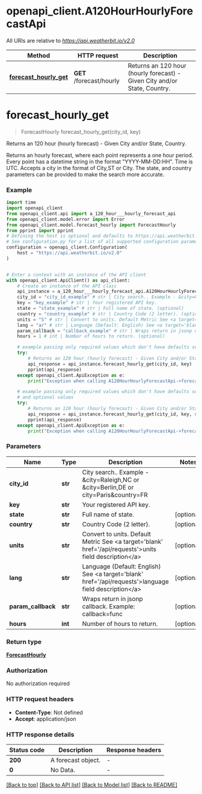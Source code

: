 # openapi_client.A120HourHourlyForecastApi

All URIs are relative to *https://api.weatherbit.io/v2.0*

Method | HTTP request | Description
------------- | ------------- | -------------
[**forecast_hourly_get**](A120HourHourlyForecastApi.md#forecast_hourly_get) | **GET** /forecast/hourly | Returns an 120 hour (hourly forecast) - Given City and/or State, Country.


# **forecast_hourly_get**
> ForecastHourly forecast_hourly_get(city_id, key)

Returns an 120 hour (hourly forecast) - Given City and/or State, Country.

 Returns an hourly forecast, where each point represents a one hour   period. Every point has a datetime string in the format \"YYYY-MM-DD:HH\". Time is UTC. Accepts a city in the format of City,ST or City. The state, and country parameters can be provided to make the search more accurate. 

### Example

```python
import time
import openapi_client
from openapi_client.api import a_120_hour___hourly_forecast_api
from openapi_client.model.error import Error
from openapi_client.model.forecast_hourly import ForecastHourly
from pprint import pprint
# Defining the host is optional and defaults to https://api.weatherbit.io/v2.0
# See configuration.py for a list of all supported configuration parameters.
configuration = openapi_client.Configuration(
    host = "https://api.weatherbit.io/v2.0"
)


# Enter a context with an instance of the API client
with openapi_client.ApiClient() as api_client:
    # Create an instance of the API class
    api_instance = a_120_hour___hourly_forecast_api.A120HourHourlyForecastApi(api_client)
    city_id = "city_id_example" # str | City search.. Example - &city=Raleigh,NC or &city=Berlin,DE or city=Paris&country=FR
    key = "key_example" # str | Your registered API key.
    state = "state_example" # str | Full name of state. (optional)
    country = "country_example" # str | Country Code (2 letter). (optional)
    units = "S" # str | Convert to units. Default Metric See <a target='blank' href='/api/requests'>units field description</a> (optional)
    lang = "ar" # str | Language (Default: English) See <a target='blank' href='/api/requests'>language field description</a> (optional)
    param_callback = "callback_example" # str | Wraps return in jsonp callback. Example: callback=func (optional)
    hours = 1 # int | Number of hours to return. (optional)

    # example passing only required values which don't have defaults set
    try:
        # Returns an 120 hour (hourly forecast) - Given City and/or State, Country.
        api_response = api_instance.forecast_hourly_get(city_id, key)
        pprint(api_response)
    except openapi_client.ApiException as e:
        print("Exception when calling A120HourHourlyForecastApi->forecast_hourly_get: %s\n" % e)

    # example passing only required values which don't have defaults set
    # and optional values
    try:
        # Returns an 120 hour (hourly forecast) - Given City and/or State, Country.
        api_response = api_instance.forecast_hourly_get(city_id, key, state=state, country=country, units=units, lang=lang, param_callback=param_callback, hours=hours)
        pprint(api_response)
    except openapi_client.ApiException as e:
        print("Exception when calling A120HourHourlyForecastApi->forecast_hourly_get: %s\n" % e)
```


### Parameters

Name | Type | Description  | Notes
------------- | ------------- | ------------- | -------------
 **city_id** | **str**| City search.. Example - &amp;city&#x3D;Raleigh,NC or &amp;city&#x3D;Berlin,DE or city&#x3D;Paris&amp;country&#x3D;FR |
 **key** | **str**| Your registered API key. |
 **state** | **str**| Full name of state. | [optional]
 **country** | **str**| Country Code (2 letter). | [optional]
 **units** | **str**| Convert to units. Default Metric See &lt;a target&#x3D;&#39;blank&#39; href&#x3D;&#39;/api/requests&#39;&gt;units field description&lt;/a&gt; | [optional]
 **lang** | **str**| Language (Default: English) See &lt;a target&#x3D;&#39;blank&#39; href&#x3D;&#39;/api/requests&#39;&gt;language field description&lt;/a&gt; | [optional]
 **param_callback** | **str**| Wraps return in jsonp callback. Example: callback&#x3D;func | [optional]
 **hours** | **int**| Number of hours to return. | [optional]

### Return type

[**ForecastHourly**](ForecastHourly.md)

### Authorization

No authorization required

### HTTP request headers

 - **Content-Type**: Not defined
 - **Accept**: application/json


### HTTP response details
| Status code | Description | Response headers |
|-------------|-------------|------------------|
**200** | A forecast object. |  -  |
**0** | No Data. |  -  |

[[Back to top]](#) [[Back to API list]](../README.md#documentation-for-api-endpoints) [[Back to Model list]](../README.md#documentation-for-models) [[Back to README]](../README.md)

